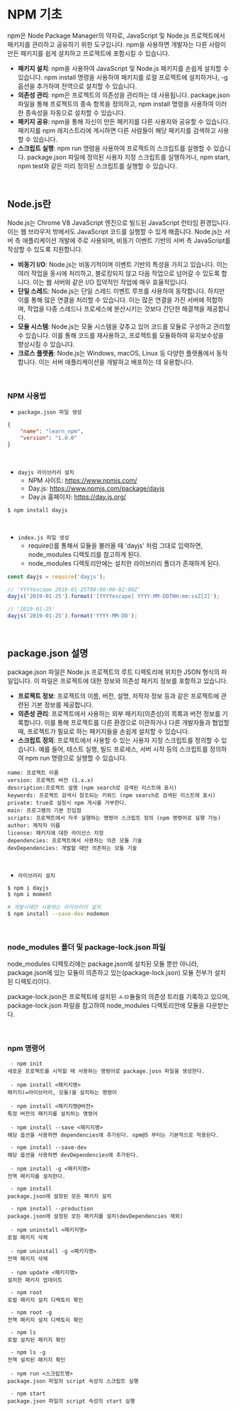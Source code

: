 # NPM 기초

npm은 Node Package Manager의 약자로, JavaScript 및 Node.js 프로젝트에서 패키지를 관리하고 공유하기 위한 도구입니다. npm을 사용하면 개발자는 다른 사람이 만든 패키지를 쉽게 설치하고 프로젝트에 포함시킬 수 있습니다.  

 - __패키지 설치__: npm을 사용하여 JavaScript 및 Node.js 패키지를 손쉽게 설치할 수 있습니다. npm install 명령을 사용하여 패키지를 로컬 프로젝트에 설치하거나, -g 옵션을 추가하여 전역으로 설치할 수 있습니다.
 - __의존성 관리__: npm은 프로젝트의 의존성을 관리하는 데 사용됩니다. package.json 파일을 통해 프로젝트의 종속 항목을 정의하고, npm install 명령을 사용하여 이러한 종속성을 자동으로 설치할 수 있습니다.
 - __패키지 공유__: npm을 통해 자신이 만든 패키지를 다른 사용자와 공유할 수 있습니다. 패키지를 npm 레지스트리에 게시하면 다른 사람들이 해당 패키지를 검색하고 사용할 수 있습니다.
 - __스크립트 실행__: npm run 명령을 사용하여 프로젝트의 스크립트를 실행할 수 있습니다. package.json 파일에 정의된 사용자 지정 스크립트를 실행하거나, npm start, npm test와 같은 미리 정의된 스크립트를 실행할 수 있습니다.

<br/>

## Node.js란

Node.js는 Chrome V8 JavaScript 엔진으로 빌드된 JavaScript 런타임 환경입니다. 이는 웹 브라우저 밖에서도 JavaScript 코드를 실행할 수 있게 해줍니다. Node.js는 서버 측 애플리케이션 개발에 주로 사용되며, 비동기 이벤트 기반의 서버 측 JavaScript를 작성할 수 있도록 지원합니다.
 - __비동기 I/O__: Node.js는 비동기적이며 이벤트 기반의 특성을 가지고 있습니다. 이는 여러 작업을 동시에 처리하고, 블로킹되지 않고 다음 작업으로 넘어갈 수 있도록 합니다. 이는 웹 서버와 같은 I/O 집약적인 작업에 매우 효율적입니다.
 - __단일 스레드__: Node.js는 단일 스레드 이벤트 루프를 사용하여 동작합니다. 하지만 이를 통해 많은 연결을 처리할 수 있습니다. 이는 많은 연결을 가진 서버에 적합하며, 작업을 다중 스레드나 프로세스에 분산시키는 것보다 간단한 해결책을 제공합니다.
 - __모듈 시스템__: Node.js는 모듈 시스템을 갖추고 있어 코드를 모듈로 구성하고 관리할 수 있습니다. 이를 통해 코드를 재사용하고, 프로젝트를 모듈화하여 유지보수성을 향상시킬 수 있습니다.
 - __크로스 플랫폼__: Node.js는 Windows, macOS, Linux 등 다양한 플랫폼에서 동작합니다. 이는 서버 애플리케이션을 개발하고 배포하는 데 유용합니다.

<br/>

### NPM 사용법

 - `package.json 파일 생성`
```json
{
    "name": "learn_npm",
    "version": "1.0.0"
}
```

<br/>

 - `dayjs 라이브러리 설치`
    - NPM 사이트: https://www.npmjs.com/
    - Day.js: https://www.npmjs.com/package/dayjs
    - Day.js 홈페이지: https://day.js.org/
```bash
$ npm install dayjs
```

<br/>

 - `index.js 파일 생성`
    - require()를 통해서 모듈을 불러올 때 'dayjs' 처럼 그대로 입력하면, node_modules 디렉토리를 참고하게 된다.
    - node_modules 디렉토리안에는 설치한 라이브러리 폴더가 존재하게 된다.
```javascript
const dayjs = require('dayjs');

// 'YYYYescape 2019-01-25T00:00:00-02:00Z'
dayjs('2019-01-25').format('[YYYYescape] YYYY-MM-DDTHH:mm:ssZ[Z]');

// '2019-01-25'
dayjs('2019-01-25').format('YYYY-MM-DD');
```

<br/>

## package.json 설명

package.json 파일은 Node.js 프로젝트의 루트 디렉토리에 위치한 JSON 형식의 파일입니다. 이 파일은 프로젝트에 대한 정보와 의존성 패키지 정보를 포함하고 있습니다.  

 - __프로젝트 정보__: 프로젝트의 이름, 버전, 설명, 저작자 정보 등과 같은 프로젝트에 관련된 기본 정보를 제공합니다.
 - __의존성 관리__: 프로젝트에서 사용하는 외부 패키지(의존성)의 목록과 버전 정보를 기록합니다. 이를 통해 프로젝트를 다른 환경으로 이관하거나 다른 개발자들과 협업할 때, 프로젝트가 필요로 하는 패키지들을 손쉽게 설치할 수 있습니다.
 - __스크립트 정의__: 프로젝트에서 사용할 수 있는 사용자 지정 스크립트를 정의할 수 있습니다. 예를 들어, 테스트 실행, 빌드 프로세스, 서버 시작 등의 스크립트를 정의하여 npm run 명령으로 실행할 수 있습니다.

```
name: 프로젝트 이름
version: 프로젝트 버전 (1.x.x)
description:프로젝트 설명 (npm search로 검색된 리스트에 표시)
keywords: 프로젝트 검색시 참조되는 키워드 (npm search로 검색된 리스트에 표시)
private: true로 설정시 npm 게시를 거부한다.
main: 프로그램의 기본 진입점
scripts: 프로젝트에서 자주 실행하는 명령어 스크립트 정의 (npm 명령어로 실행 가능)
author: 제작자 이름
license: 패키지에 대한 라이선스 지정
dependencies: 프로젝트에서 사용하는 의존 모듈 기술
devDependencies: 개발할 때만 의존하는 모듈 기술
```

<br/>

 - `라이브러리 설치`
```bash
$ npm i dayjs
$ npm i moment

# 개발시에만 사용하는 라이브러리 설치
$ npm install --save-dev nodemon
```

<br/>

### node_modules 폴더 및 package-lock.json 파일

node_modules 디렉토리에는 package.json에 설치된 모듈 뿐만 아니라, package.json에 있는 모듈이 의존하고 있는(package-lock.json) 모듈 전부가 설치된 디렉토리이다.  

package-lock.json은 프로젝트에 설치된 ㅗㅁ듈들의 의존성 트리를 기록하고 있으며, package-lock.json 파일을 참고하여 node_modules 디렉토리안에 모듈을 다운받는다.  

<br/>

### npm 명령어

```
 - npm init
새로운 프로젝트를 시작할 때 사용하는 명령어로 package.josn 파일을 생성한다.

 - npm install <패키지명>
패키지(=라이브러리, 모듈)을 설치하는 명령어

 - npm install <패키지명@버전>
특정 버전의 패키지를 설치하는 명령어

 - npm install --save <패키지명>
해당 옵션을 사용하면 dependencies에 추가된다. npm@5 부터는 기본적으로 적용된다.

 - npm install --save-dev
해당 옵션을 사용하면 devDependencies에 추가된다.

 - npm install -g <패키지명>
전역 패키지를 설치한다.

 - npm install
package.json에 설정된 모든 패키지 설치

 - npm install --production
package.json에 설정된 모든 패키지를 설치(devDependencies 제외)

 - npm uninstall <패키지명>
로컬 패키지 삭제

 - npm uninstall -g <패키지명>
전역 패키지 삭제

 - npm update <패키지명>
설치한 패키지 업데이트

 - npm root
로컬 패키지 설치 디렉토리 확인

 - npm root -g
전역 패키지 설치 디렉토리 확인

 - npm ls
로컬 설치된 패키지 확인

 - npm ls -g
전역 설치된 패키지 확인

 - npm run <스크립트명>
package.json 파일의 script 속성의 스크립트 실행

 - npm start
package.json 파일의 script 속성의 start 실행
```
